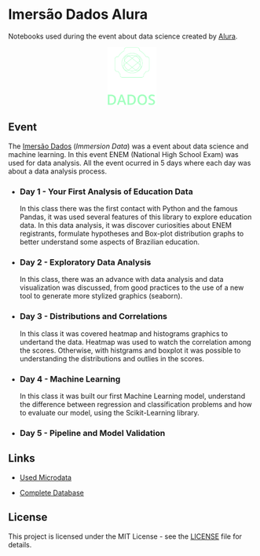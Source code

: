# Imersão Dados Alura

Notebooks used during the event about data science created by [Alura](https://www.alura.com.br/).

<div align="center">
    <img src="icons/logo-imersao.svg" alt="logo imersao" height="10%" width="20%" height="20%">
</div>

## Event

The [Imersão Dados](https://www.alura.com.br/imersao-dados) (*Immersion Data*) was a event about data science and machine learning. In this event ENEM (National High School Exam) was used for data analysis. All the event ocurred in 5 days where each day was about a data analysis process.

* ### Day 1 - Your First Analysis of Education Data

    In this class there was the first contact with Python and the famous Pandas, it was used several features of this library to explore education data. In this data analysis, it was discover curiosities about ENEM registrants, formulate hypotheses and Box-plot distribution graphs to better understand some aspects of Brazilian education.

* ### Day 2 - Exploratory Data Analysis

    In this class, there was an advance with data analysis and data visualization was discussed, from good practices to the use of a new tool to generate more stylized graphics (seaborn).

* ### Day 3 - Distributions and Correlations

    In this class it was covered heatmap and histograms graphics to undertand the data. Heatmap was used to watch the correlation among the scores. Otherwise, with histgrams and boxplot it was possible to understanding the distributions and outlies in the scores. 

* ### Day 4 - Machine Learning

    In this class it was built our first Machine Learning model, understand the difference between regression and classification problems and how to evaluate our model, using the Scikit-Learning library.

* ### Day 5 - Pipeline and Model Validation

## Links

* [Used Microdata](https://github.com/alura-cursos/imersao-dados-2-2020/blob/master/MICRODADOS_ENEM_2019_SAMPLE_43278.csv)

* [Complete Database](http://inep.gov.br/microdados)

## License

This project is licensed under the MIT License - see the [LICENSE](LICENSE) file for details.
